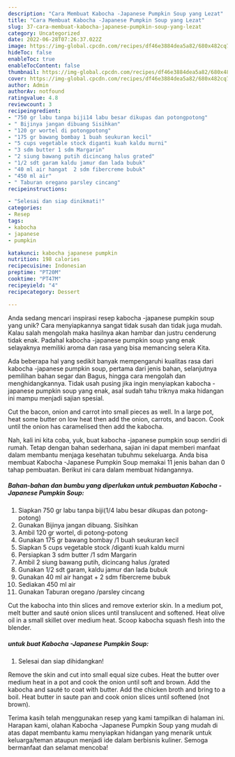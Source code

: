 ```yaml
---
description: "Cara Membuat Kabocha -Japanese Pumpkin Soup yang Lezat"
title: "Cara Membuat Kabocha -Japanese Pumpkin Soup yang Lezat"
slug: 37-cara-membuat-kabocha-japanese-pumpkin-soup-yang-lezat
category: Uncategorized
date: 2022-06-28T07:26:37.022Z
image: https://img-global.cpcdn.com/recipes/df46e3884dea5a82/680x482cq70/kabocha-japanese-pumpkin-soup-foto-resep-utama.jpg
hideToc: false
enableToc: true
enableTocContent: false
thumbnail: https://img-global.cpcdn.com/recipes/df46e3884dea5a82/680x482cq70/kabocha-japanese-pumpkin-soup-foto-resep-utama.jpg
cover: https://img-global.cpcdn.com/recipes/df46e3884dea5a82/680x482cq70/kabocha-japanese-pumpkin-soup-foto-resep-utama.jpg
author: Admin
authorAv: notfound
ratingvalue: 4.8
reviewcount: 3
recipeingredient:
- "750 gr labu tanpa biji14 labu besar dikupas dan potongpotong"
- " Bijinya jangan dibuang Sisihkan"
- "120 gr wortel di potongpotong"
- "175 gr bawang bombay 1 buah seukuran kecil"
- "5 cups vegetable stock diganti kuah kaldu murni"
- "3 sdm butter 1 sdm Margarin"
- "2 siung bawang putih dicincang halus grated"
- "1/2 sdt garam kaldu jamur dan lada bubuk"
- "40 ml air hangat  2 sdm fibercreme bubuk"
- "450 ml air"
- " Taburan oregano parsley cincang"
recipeinstructions:

- "Selesai dan siap dinikmati!"
categories:
- Resep
tags:
- kabocha
- japanese
- pumpkin

katakunci: kabocha japanese pumpkin 
nutrition: 198 calories
recipecuisine: Indonesian
preptime: "PT20M"
cooktime: "PT47M"
recipeyield: "4"
recipecategory: Dessert

---
```





Anda sedang mencari inspirasi resep kabocha -japanese pumpkin soup yang unik? Cara menyiapkannya sangat tidak susah dan tidak juga mudah. Kalau salah mengolah maka hasilnya akan hambar dan justru cenderung tidak enak. Padahal kabocha -japanese pumpkin soup yang enak selayaknya memiliki aroma dan rasa yang bisa memancing selera Kita.





Ada beberapa hal yang sedikit banyak mempengaruhi kualitas rasa dari kabocha -japanese pumpkin soup, pertama dari jenis bahan, selanjutnya pemilihan bahan segar dan Bagus, hingga cara mengolah dan menghidangkannya. Tidak usah pusing jika ingin menyiapkan kabocha -japanese pumpkin soup yang enak,      asal sudah tahu triknya maka hidangan ini mampu menjadi sajian spesial.














Cut the bacon, onion and carrot into small pieces as well. In a large pot, heat some butter on low heat then add the onion, carrots, and bacon. Cook until the onion has caramelised then add the kabocha.






Nah, kali ini kita coba, yuk, buat kabocha -japanese pumpkin soup sendiri di rumah. Tetap dengan bahan sederhana, sajian ini dapat memberi manfaat dalam membantu menjaga kesehatan tubuhmu sekeluarga. Anda bisa membuat Kabocha -Japanese Pumpkin Soup memakai 11 jenis bahan dan 0 tahap pembuatan. Berikut ini cara dalam membuat hidangannya.

<!--inarticleads1-->

##### Bahan-bahan dan bumbu yang diperlukan untuk pembuatan Kabocha -Japanese Pumpkin Soup:

1. Siapkan 750 gr labu tanpa biji(1/4 labu besar dikupas dan potong-potong)
1. Gunakan  Bijinya jangan dibuang. Sisihkan
1. Ambil 120 gr wortel, di potong-potong
1. Gunakan 175 gr bawang bombay /1 buah seukuran kecil
1. Siapkan 5 cups vegetable stock /diganti kuah kaldu murni
1. Persiapkan 3 sdm butter /1 sdm Margarin
1. Ambil 2 siung bawang putih, dicincang halus /grated
1. Gunakan 1/2 sdt garam, kaldu jamur dan lada bubuk
1. Gunakan 40 ml air hangat + 2 sdm fibercreme bubuk
1. Sediakan 450 ml air
1. Gunakan  Taburan oregano /parsley cincang


Cut the kabocha into thin slices and remove exterior skin. In a medium pot, melt butter and sauté onion slices until translucent and softened. Heat olive oil in a small skillet over medium heat. Scoop kabocha squash flesh into the blender. 

<!--inarticleads2-->

#####  untuk buat Kabocha -Japanese Pumpkin Soup:


1. Selesai dan siap dihidangkan!

Remove the skin and cut into small equal size cubes. Heat the butter over medium heat in a pot and cook the onion until soft and brown. Add the kabocha and sauté to coat with butter. Add the chicken broth and bring to a boil. Heat butter in saute pan and cook onion slices until softened (not brown). 

Terima kasih telah menggunakan resep yang kami tampilkan di halaman ini. Harapan kami, olahan Kabocha -Japanese Pumpkin Soup yang mudah di atas dapat membantu kamu menyiapkan hidangan yang menarik untuk keluarga/teman ataupun menjadi ide dalam berbisnis kuliner. Semoga bermanfaat dan selamat mencoba!
